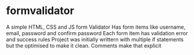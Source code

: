 # formvalidator
A simple HTML, CSS and JS form Validator
Has form items like username, email, password and confirm password
Each form item has validation error and success rules
Project was initially writtern with multiple if statements but the optimised to make it clean. Comments make that explicit
